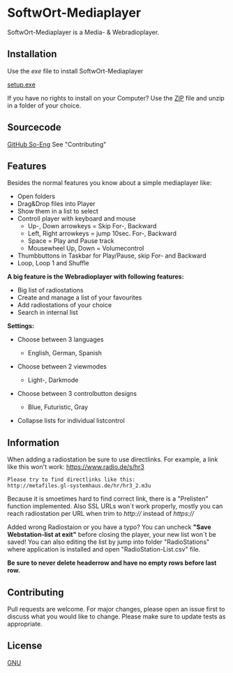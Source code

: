 # SoftwOrt-Mediaplayer

SoftwOrt-Mediaplayer is a Media- & Webradioplayer.

## Installation

Use the <i>exe</i> file to install SoftwOrt-Mediaplayer


[setup.exe](https://github.com/SoftwOrt-Engineering/SoftwOrt-Mediaplayer/blob/master/SO-Mediaplayer%20Setup.exe)

If you have no rights to install on your Computer? Use the [ZIP](https://github.com/SoftwOrt-Engineering/SoftwOrt-Mediaplayer/blob/master/SoftwOrt-Mediaplayer.zip) file
and unzip in a folder of your choice.

## Sourcecode

[GitHub So-Eng](https://github.com/SO-Eng/SO-MediaPlayer)
See "Contributing"

## Features

Besides the normal features you know about a simple mediaplayer like:

- Open folders
- Drag&Drop files into Player
- Show them in a list to select
- Controll player with keyboard and mouse
	- Up-, Down arrowkeys = Skip For-, Backward
	- Left, Right arrowkeys = jump 10sec. For-, Backward
	- Space = Play and Pause track
	- Mousewheel Up, Down = Volumecontrol
- Thumbbuttons in Taskbar for Play/Pause, skip For- and Backward
- Loop, Loop 1 and Shuffle

<b>A big feature is the Webradioplayer with following features:</b>

- Big list of radiostations
- Create and manage a list of your favourites
- Add radiostations of your choice
- Search in internal list

<b>Settings:</b>

- Choose between 3 languages
	- English, German, Spanish
- Choose between 2 viewmodes
	- Light-, Darkmode
- Choose between 3 controlbutton designs
	- Blue, Futuristic, Gray

- Collapse lists for individual listcontrol

## Information

When adding a radiostation be sure to use directlinks.
	For example, a link like this won't work:
	https://www.radio.de/s/hr3
	
	Please try to find directlinks like this:
	http://metafiles.gl-systemhaus.de/hr/hr3_2.m3u
Because it is smoetimes hard to find correct link, there is a "Prelisten" function implemented.
Also SSL URLs won´t work properly, mostly you can reach radiostation per URL when trim to <i>http://</i> instead of <i>https://</i>

Added wrong Radiostaion or you have a typo? You can uncheck <b>"Save Webstation-list at exit"</b> before closing
the player, your new list won´t be saved!
You can also editing the list by jump into folder "RadioStations" where application is installed and open
"RadioStation-List.csv" file.

<b>Be sure to never delete headerrow and have no empty rows before last row.</b>

## Contributing

Pull requests are welcome. For major changes, please open an issue first to discuss what you would like to change.
Please make sure to update tests as appropriate.

## License

[GNU](https://choosealicense.com/licenses/gpl-3.0/)
